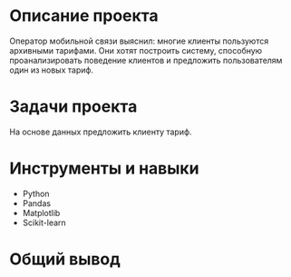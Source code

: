 # Описание проекта
Оператор мобильной связи выяснил: многие клиенты пользуются архивными тарифами. Они хотят построить систему, способную проанализировать поведение клиентов и предложить пользователям один из новых тариф.

# Задачи проекта
На основе данных предложить клиенту тариф.

# Инструменты и навыки
- Python
- Pandas
- Matplotlib
- Scikit-learn

# Общий вывод
